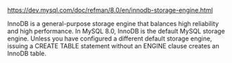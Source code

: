 <https://dev.mysql.com/doc/refman/8.0/en/innodb-storage-engine.html>

InnoDB is a general-purpose storage engine that balances high reliability and high performance. In MySQL 8.0, InnoDB is the default MySQL storage engine. Unless you have configured a different default storage engine, issuing a CREATE TABLE statement without an ENGINE clause creates an InnoDB table.
